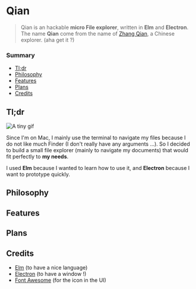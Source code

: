 # Qian

> Qian is an hackable **micro File explorer**, written in **Elm** and
> **Electron**. The name **Qian** come from the name of
> [Zhang Qian](https://en.wikipedia.org/wiki/Zhang_Qian), a Chinese
> explorer. (aha get it ?)


### Summary

- [Tl;dr](#tldr)
- [Philosophy](#philosophy)
- [Features](#features)
- [Plans](#plans)
- [Credits](#credits)

## Tl;dr


![A tiny gif](http://full.ouplo.com/11/2e/DVAQ.gif)


Since I'm on Mac, I mainly use the terminal to navigate my files because
I do not like much Finder (I don't really have any arguments ...).
So I decided to build a small file explorer (mainly to navigate my documents)
that would fit perfectly to **my needs**.

I used **Elm** because I wanted to learn how to use it, and **Electron**
because I want to prototype quickly.

## Philosophy

## Features

## Plans

## Credits

-  [Elm](http://elm-lang.org/) (to have a nice language)
-  [Electron](https://electron.atom.io/) (to have a window !)
-  [Font Awesome](http://fontawesome.io/) (for the icon in the UI)
